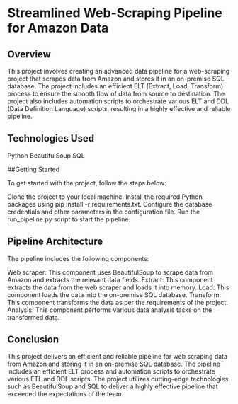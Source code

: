 # Streamlined Web-Scraping Pipeline for Amazon Data

## Overview

This project involves creating an advanced data pipeline for a web-scraping project that scrapes data from Amazon and stores it in an on-premise SQL database. The project includes an efficient ELT (Extract, Load, Transform) process to ensure the smooth flow of data from source to destination. The project also includes automation scripts to orchestrate various ELT and DDL (Data Definition Language) scripts, resulting in a highly effective and reliable pipeline.

## Technologies Used

Python
BeautifulSoup
SQL

##Getting Started

To get started with the project, follow the steps below:

Clone the project to your local machine.
Install the required Python packages using pip install -r requirements.txt.
Configure the database credentials and other parameters in the configuration file.
Run the run_pipeline.py script to start the pipeline.

## Pipeline Architecture

The pipeline includes the following components:

Web scraper: This component uses BeautifulSoup to scrape data from Amazon and extracts the relevant data fields.
Extract: This component extracts the data from the web scraper and loads it into memory.
Load: This component loads the data into the on-premise SQL database.
Transform: This component transforms the data as per the requirements of the project.
Analysis: This component performs various data analysis tasks on the transformed data.

## Conclusion

This project delivers an efficient and reliable pipeline for web scraping data from Amazon and storing it in an on-premise SQL database. The pipeline includes an efficient ELT process and automation scripts to orchestrate various ETL and DDL scripts. The project utilizes cutting-edge technologies such as BeautifulSoup and SQL to deliver a highly effective pipeline that exceeded the expectations of the team.



